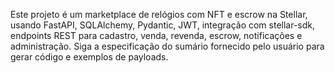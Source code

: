 <!-- Use this file to provide workspace-specific custom instructions to Copilot. For mais detalhes, visite https://code.visualstudio.com/docs/copilot/copilot-customization#_use-a-githubcopilotinstructionsmd-file -->

Este projeto é um marketplace de relógios com NFT e escrow na Stellar, usando FastAPI, SQLAlchemy, Pydantic, JWT, integração com stellar-sdk, endpoints REST para cadastro, venda, revenda, escrow, notificações e administração. Siga a especificação do sumário fornecido pelo usuário para gerar código e exemplos de payloads.
